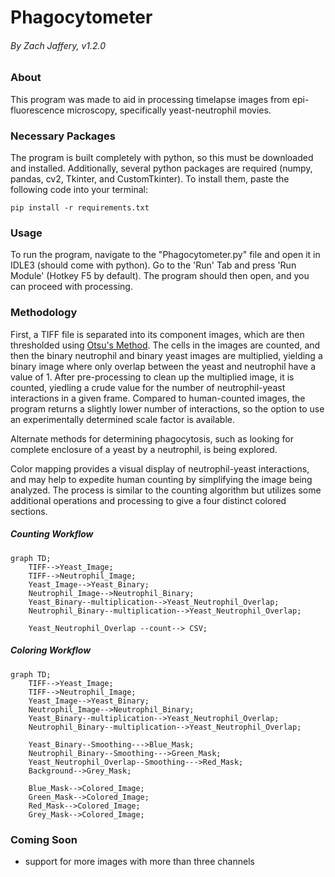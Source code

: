 



# Phagocytometer 

###### By Zach Jaffery, v1.2.0

### About

This program was made to aid in processing timelapse images from epi-fluorescence microscopy, specifically yeast-neutrophil movies.

### Necessary Packages

The program is built completely with python, so this must be downloaded and installed. 
Additionally, several python packages are required (numpy, pandas, cv2, Tkinter, and CustomTkinter). To install them, paste the following code into your terminal:

    pip install -r requirements.txt


### Usage

To run the program, navigate to the "Phagocytometer.py" file and open it in IDLE3 (should come with python). Go to the 'Run' Tab and press 'Run Module' (Hotkey F5 by default). The program should then open, and you can proceed with processing.

### Methodology

First, a TIFF file is separated into its component images, which are then thresholded using [Otsu's Method](https://en.wikipedia.org/wiki/Otsu's_method). The cells in the images are counted, and then the binary neutrophil and binary yeast images are multiplied, yielding a binary image where only overlap between the yeast and neutrophil have a value of 1. After pre-processing to clean up the multiplied image, it is counted, yiedling a crude value for the number of neutrophil-yeast interactions in a given frame. Compared to human-counted images, the program returns a slightly lower number of interactions, so the option to use an experimentally determined scale factor is available.

Alternate methods for determining phagocytosis, such as looking for complete enclosure of a yeast by a neutrophil, is being explored.

Color mapping provides a visual display of neutrophil-yeast interactions, and may help to expedite human counting by simplifying the image being analyzed. The process is similar to the counting algorithm but utilizes some additional operations and processing to give a four distinct colored sections.

##### Counting Workflow

```mermaid
graph TD;
    TIFF-->Yeast_Image;
    TIFF-->Neutrophil_Image;
    Yeast_Image-->Yeast_Binary;
    Neutrophil_Image-->Neutrophil_Binary;
    Yeast_Binary--multiplication-->Yeast_Neutrophil_Overlap;
    Neutrophil_Binary--multiplication-->Yeast_Neutrophil_Overlap;
    
    Yeast_Neutrophil_Overlap --count--> CSV;
```
##### Coloring Workflow

```mermaid
graph TD;
    TIFF-->Yeast_Image;
    TIFF-->Neutrophil_Image;
    Yeast_Image-->Yeast_Binary;
    Neutrophil_Image-->Neutrophil_Binary;
    Yeast_Binary--multiplication-->Yeast_Neutrophil_Overlap;
    Neutrophil_Binary--multiplication-->Yeast_Neutrophil_Overlap;
    
    Yeast_Binary--Smoothing--->Blue_Mask;
    Neutrophil_Binary--Smoothing--->Green_Mask;
    Yeast_Neutrophil_Overlap--Smoothing--->Red_Mask;
    Background-->Grey_Mask;

    Blue_Mask-->Colored_Image;
    Green_Mask-->Colored_Image;
    Red_Mask-->Colored_Image;
    Grey_Mask-->Colored_Image;
```
### Coming Soon

* support for more images with more than three channels
